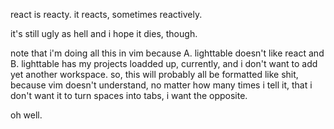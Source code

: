 react is reacty. it reacts, sometimes reactively.

it's still ugly as hell and i hope it dies, though.

note that i'm doing all this in vim because A. lighttable doesn't like react and B. lighttable has my projects loadded up, currently, and i don't want to add yet another workspace. so, this will probably all be formatted like shit, because vim doesn't understand, no matter how many times i tell it, that i don't want it to turn spaces into tabs, i want the opposite.

oh well.

